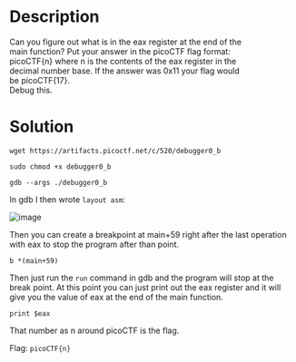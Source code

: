 # Description

Can you figure out what is in the eax register at the end of the <br>
main function? Put your answer in the picoCTF flag format: <br>
picoCTF{n} where n is the contents of the eax register in the <br>
decimal number base. If the answer was 0x11 your flag would <br>
be picoCTF{17}. <br>
Debug this.

# Solution

```wget https://artifacts.picoctf.net/c/520/debugger0_b```

```sudo chmod +x debugger0_b```

```gdb --args ./debugger0_b```

In gdb I then wrote ```layout asm```:

![image](https://github.com/noamgariani11/picoGym-Exclusive/assets/91398631/529261d5-f583-4a61-8b10-6bf30dcc8ccc)

Then you can create a breakpoint at main+59 right after the last operation with eax to stop the program after than point.

```b *(main+59)```

Then just run the ```run``` command in gdb and the program will stop at the break point. At this point you can just print out the eax register and it will give you the value of eax at the end of the main function.

```print $eax```

That number as n around picoCTF is the flag.

Flag: ```picoCTF{n}```
